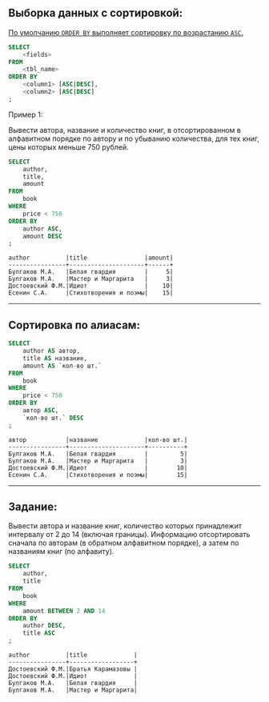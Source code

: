 ## Выборка данных с сортировкой:
<u>По умолчанию `ORDER BY` выполняет сортировку по возрастанию `ASC`.</u>
```sql
SELECT
    <fields>
FROM
    <tbl_name>
ORDER BY 
    <column1> [ASC|DESC], 
    <column2> [ASC|DESC]
;
```
Пример 1:

Вывести автора, название и количество книг, в отсортированном в алфавитном порядке по автору и по убыванию количества, для тех книг, цены которых меньше 750 рублей.
```sql
SELECT
    author,
    title,
    amount
FROM
    book
WHERE
    price < 750
ORDER BY
    author ASC,
    amount DESC
;
```
```text
author          |title                |amount|
----------------+---------------------+------+
Булгаков М.А.   |Белая гвардия        |     5|
Булгаков М.А.   |Мастер и Маргарита   |     3|
Достоевский Ф.М.|Идиот                |    10|
Есенин С.А.     |Стихотворения и поэмы|    15|
```
---
## Сортировка по алиасам:
```sql
SELECT
    author AS автор,
    title AS название,
    amount AS `кол-во шт.`
FROM
    book
WHERE
    price < 750
ORDER BY
    автор ASC,
    `кол-во шт.` DESC
;
```
```text
автор           |название             |кол-во шт.|
----------------+---------------------+----------+
Булгаков М.А.   |Белая гвардия        |         5|
Булгаков М.А.   |Мастер и Маргарита   |         3|
Достоевский Ф.М.|Идиот                |        10|
Есенин С.А.     |Стихотворения и поэмы|        15|
```
---
## Задание:

Вывести  автора и название  книг, количество которых принадлежит интервалу от 2 до 14 (включая границы). Информацию  отсортировать сначала по авторам (в обратном алфавитном порядке), а затем по названиям книг (по алфавиту).
```sql
SELECT
    author,
    title
FROM
    book
WHERE
    amount BETWEEN 2 AND 14
ORDER BY
    author DESC,
    title ASC
;
```
```text
author          |title             |
----------------+------------------+
Достоевский Ф.М.|Братья Карамазовы |
Достоевский Ф.М.|Идиот             |
Булгаков М.А.   |Белая гвардия     |
Булгаков М.А.   |Мастер и Маргарита|
```